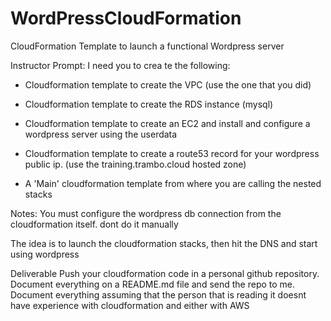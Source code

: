 # WordPressCloudFormation
CloudFormation Template to launch a functional Wordpress server


Instructor Prompt:
I need you to crea
te the following:
- Cloudformation template to create the VPC (use the one that you did)

- Cloudformation template to create the RDS instance (mysql)

- Cloudformation template to create an EC2 and install and configure a wordpress server using the userdata

- Cloudformation template to create a route53 record for your wordpress public ip. (use the training.trambo.cloud hosted zone)

- A 'Main' cloudformation template from where you are calling the nested stacks

Notes:
You must configure the wordpress db connection from the cloudformation itself. dont do it manually

The idea is to launch the cloudformation stacks, then hit the DNS and start using wordpress

Deliverable
Push your cloudformation code in a personal github repository. Document everything on a README.md file and send the repo to me.
Document everything assuming that the person that is reading it doesnt have experience with cloudformation and either with AWS
